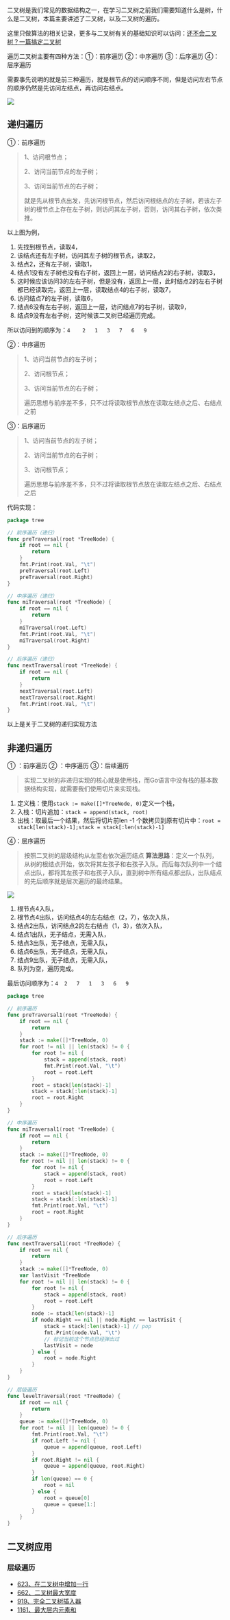 二叉树是我们常见的数据结构之一，在学习二叉树之前我们需要知道什么是树，什么是二叉树，本篇主要讲述了二叉树，以及二叉树的遍历。

这里只做算法的相关记录，更多与二叉树有关的基础知识可以访问：[还不会二叉树？一篇搞定二叉树](https://lomtom.cn/38214.html)


遍历二叉树主要有四种方法：①：前序遍历 ②：中序遍历 ③：后序遍历 ④：层序遍历

需要事先说明的就是前三种遍历，就是根节点的访问顺序不同，但是访问左右节点的顺序仍然是先访问左结点，再访问右结点。


![](https://img-blog.csdnimg.cn/3e718377cd594d90a203384b4714a9f3.png)


## 递归遍历

①：前序遍历

> 1、访问根节点；
> 
> 2、访问当前节点的左子树；
> 
> 3、访问当前节点的右子树；
> 
> 就是先从根节点出发，先访问根节点，然后访问根结点的左子树，若该左子树的根节点上存在左子树，则访问其左子树，否则，访问其右子树，依次类推。

以上图为例，

1. 先找到根节点，读取4，
2. 该结点还有左子树，访问其左子树的根节点，读取2，
3. 结点2，还有左子树，读取1，
4. 结点1没有左子树也没有右子树，返回上一层，访问结点2的右子树，读取3，
5. 这时候应该访问3的左右子树，但是没有，返回上一层，此时结点2的左右子树都已经读取完，返回上一层，读取结点4的右子树，读取7，
6. 访问结点7的左子树，读取6，
7. 结点6没有左右子树，返回上一层，访问结点7的右子树，读取9，
8. 结点9没有左右子树，这时候该二叉树已经遍历完成。

所以访问到的顺序为：`4	2	1	3	7	6	9`

②：中序遍历

> 1、访问当前节点的左子树；
> 
> 2、访问根节点；
> 
> 3、访问当前节点的右子树；
> 
> 遍历思想与前序差不多，只不过将读取根节点放在读取左结点之后、右结点之前

③：后序遍历

> 1、访问当前节点的左子树；
> 
> 2、访问当前节点的右子树；
> 
> 3、访问根节点；
> 
> 遍历思想与前序差不多，只不过将读取根节点放在读取左结点之后、右结点之后


代码实现：

```go
package tree

// 前序遍历（递归）
func preTraversal(root *TreeNode) {
	if root == nil {
		return
	}
	fmt.Print(root.Val, "\t")
	preTraversal(root.Left)
	preTraversal(root.Right)
}

// 中序遍历（递归）
func miTraversal(root *TreeNode) {
	if root == nil {
		return
	}
	miTraversal(root.Left)
	fmt.Print(root.Val, "\t")
	miTraversal(root.Right)
}

// 后序遍历（递归）
func nextTraversal(root *TreeNode) {
	if root == nil {
		return
	}
	nextTraversal(root.Left)
	nextTraversal(root.Right)
	fmt.Print(root.Val, "\t")
}
```
以上是关于二叉树的递归实现方法
## 非递归遍历
① ：前序遍历
② ：中序遍历
③：后续遍历
> 实现二叉树的非递归实现的核心就是使用栈，而Go语言中没有栈的基本数据结构实现，就需要我们使用切片来实现栈。
1. 定义栈：使用`stack := make([]*TreeNode, 0)`定义一个栈，
2. 入栈：切片追加：`stack = append(stack, root)`
3. 出栈：取最后一个结果，然后将切片前len -1 个数拷贝到原有切片中：`root = stack[len(stack)-1];stack = stack[:len(stack)-1]`

④：层序遍历

> 按照二叉树的层级结构从左至右依次遍历结点
> **算法思路**：定义一个队列，从树的根结点开始，依次将其左孩子和右孩子入队。而后每次队列中一个结点出队，都将其左孩子和右孩子入队，直到树中所有结点都出队，出队结点的先后顺序就是层次遍历的最终结果。

![](https://img-blog.csdnimg.cn/20200415100654515.png#pic_center)

1. 根节点4入队，
2. 根节点4出队，访问结点4的左右结点（2，7），依次入队，
3. 结点2出队，访问结点2的左右结点（1，3），依次入队，
4. 结点1出队，无子结点，无需入队，
5. 结点3出队，无子结点，无需入队，
6. 结点6出队，无子结点，无需入队，
7. 结点9出队，无子结点，无需入队，
8. 队列为空，遍历完成。

最后访问顺序为：`4	2	7	1	3	6	9    `

```go
package tree

// 前序遍历
func preTraversal1(root *TreeNode) {
	if root == nil {
		return
	}
	stack := make([]*TreeNode, 0)
	for root != nil || len(stack) != 0 {
		for root != nil {
			stack = append(stack, root)
			fmt.Print(root.Val, "\t")
			root = root.Left
		}
		root = stack[len(stack)-1]
		stack = stack[:len(stack)-1]
		root = root.Right
	}
}

// 中序遍历
func miTraversal1(root *TreeNode) {
	if root == nil {
		return
	}
	stack := make([]*TreeNode, 0)
	for root != nil || len(stack) != 0 {
		for root != nil {
			stack = append(stack, root)
			root = root.Left
		}
		root = stack[len(stack)-1]
		stack = stack[:len(stack)-1]
		fmt.Print(root.Val, "\t")
		root = root.Right
	}
}

// 后序遍历
func nextTraversal1(root *TreeNode) {
	if root == nil {
		return
	}
	stack := make([]*TreeNode, 0)
	var lastVisit *TreeNode
	for root != nil || len(stack) != 0 {
		for root != nil {
			stack = append(stack, root)
			root = root.Left
		}
		node := stack[len(stack)-1]
		if node.Right == nil || node.Right == lastVisit {
			stack = stack[:len(stack)-1] // pop
			fmt.Print(node.Val, "\t")
			// 标记当前这个节点已经弹出过
			lastVisit = node
		} else {
			root = node.Right
		}
	}
}

// 层级遍历
func levelTraversal(root *TreeNode) {
	if root == nil {
		return
	}
	queue := make([]*TreeNode, 0)
	for root != nil || len(queue) != 0 {
		fmt.Print(root.Val, "\t")
		if root.Left != nil {
			queue = append(queue, root.Left)
		}
		if root.Right != nil {
			queue = append(queue, root.Right)
		}
		if len(queue) == 0 {
			root = nil
		} else {
			root = queue[0]
			queue = queue[1:]
		}
	}
}
```

## 二叉树应用

### 层级遍历
* [623、在二叉树中增加一行](leetcode/623在二叉树中增加一行.md)
* [662、二叉树最大宽度](leetcode/662二叉树最大宽度.md)
* [919、完全二叉树插入器](leetcode/919完全二叉树插入器_readme.md)
* [1161、最大层内元素和](leetcode/1161最大层内元素和.md)